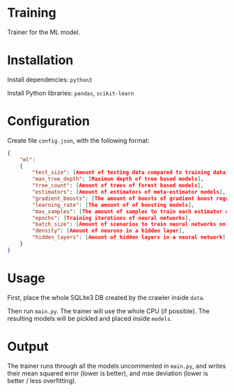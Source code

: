# Training

Trainer for the ML model.

# Installation

Install dependencies: `python3`

Install Python libraries: `pandas`, `scikit-learn`

# Configuration

Create file `config.json`, with the following format:

```json
{
	"ml":
	{
		"test_size": [Amount of testing data compared to training data],
		"max_tree_depth": [Maximum depth of tree based models],
		"tree_count": [Amount of trees of forest based models],
		"estimators": [Amount of estimators of meta-estimator models],
		"gradient_boosts": [The amount of boosts of gradient boost regression],
		"learning_rate": [The amount of of boosting models],
		"max_samples": [The amount of samples to train each estimator of estimator models],
		"epochs": [Training iterations of neural networks],
		"batch_size": [Amount of scenarios to train neural networks on at a time],
		"density": [Amount of neurons in a hidden layer],
		"hidden_layers": [Amount of hidden layers in a neural network]
	}
}
```

# Usage

First, place the whole SQLite3 DB created by the crawler inside `data`.

Then run `main.py`. The trainer will use the whole CPU (if possible). The resulting models will be pickled and placed inside `models`.

# Output

The trainer runs through all the models uncommented in `main.py`, and writes their mean squared error (lower is better), and mse deviation (lower is better / less overfitting).
